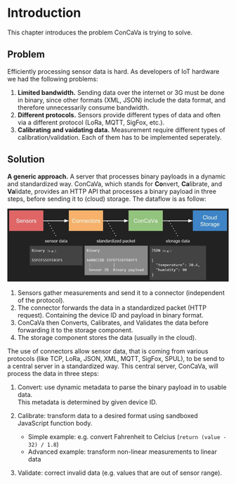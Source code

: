 # Introduction

This chapter introduces the problem ConCaVa is trying to solve.

## Problem

Efficiently processing sensor data is hard. As developers of IoT hardware we had the following problems:

1. __Limited bandwidth.__ Sending data over the internet or 3G must be done in binary, since other formats (XML, JSON) include the data format, and therefore unnecessarily consume bandwidth.
1. __Different protocols.__ Sensors provide different types of data and often via a different protocol (LoRa, MQTT, SigFox, etc.).
1. __Calibrating and vaidating data.__ Measurement require different types of calibration/validation. Each of them has to be implemented seperately.

## Solution

__A generic approach.__ A server that processes binary payloads in a dynamic and standardized way. ConCaVa, which stands for <b>Co</b>nvert, <b>Ca</b>librate, and <b>Va</b>lidate, provides an HTTP API that processes a binary payload in three steps, before sending it to (cloud) storage. The dataflow is as follow:

![Dataflow](https://raw.githubusercontent.com/kukua/concava/master/doc/dataflow.jpg)

<!-- TODO: Link to HTTP requests chapter -->

1. Sensors gather measurements and send it to a connector (independent of the protocol).
1. The connector forwards the data in a standardized packet (HTTP request). Containing the device ID and payload in binary format.
1. ConCaVa then Converts, Calibrates, and Validates the data before forwarding it to the storage component.
1. The storage component stores the data (usually in the cloud).

The use of connectors allow sensor data, that is coming from various protocols (like TCP, LoRa, JSON, XML, MQTT, SigFox, SPUL), to be send to a central server in a standardized way. This central server, ConCaVa, will process the data in three steps:

1. Convert: use dynamic metadata to parse the binary payload in to usable data.  
	This metadata is determined by given device ID.

1. Calibrate: transform data to a desired format using sandboxed JavaScript function body.

	- Simple example: e.g. convert Fahrenheit to Celcius (`return (value - 32) / 1.8`)
	- Advanced example: transform non-linear measurements to linear data

1. Validate: correct invalid data (e.g. values that are out of sensor range).
